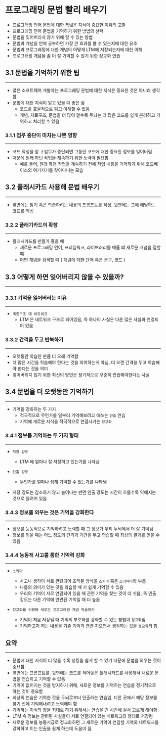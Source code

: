 # 프로그래밍 문법 빨리 배우기

- 프로그래밍 언어 문법에 대한 폭넓은 지식이 중요한 이유의 고찰
- 프로그래밍 언어 문법을 기억하기 위한 방법의 선택
- 문법을 잊어버리지 않기 위해 할 수 있는 방법
- 문법과 개념을 언제 공부하면 가장 큰 효과를 볼 수 있는지에 대한 유추
- 문법과 프로그래밍에 대한 개념이 어떻게 LTM에 저장되는지에 대한 이해
- 프로그래밍 개념을 좀 더 잘 기억할 수 있기 위한 정교화 연습

## 3.1 문법을 기억하기 위한 팁
---
- 많은 소프트웨어 개발자는 프로그래밍 문법에 대한 지식은 중요한 것은 아니라 생각함
- 문법에 대한 지식이 알고 있을 때 좋은 점
  - 코드를 효율적으로 읽고 이해할 수 있음
  - 개념, 자료구조, 문법을 더 많이 알수록 두뇌는 더 많은 코드를 쉽게 분리하고 기억하고 처리할 수 있음

### 3.1.1 업무 중단이 미치는 나쁜 영향
---
- 코드 작성을 핟 ㅏ업무가 중단되면 그동안 코드에 대한 중요한 정보를 잊어버림
- 때문에 원래 하던 작업을 계속하기 위한 노력이 필요함
  - 예를 들어, 원래 하던 작업을 계속하기 전에 작업 내용을 기억하기 위해 코드베이스의 여기저기를 찾아다니는 모습

## 3.2 플래시카드 사용해 문법 배우기
---
- 앞면에는 암기 혹은 학습하려는 내용의 프롬프트를 작성, 뒷면에는 그에 해당하는 코드를 작성

### 3.2.2 플래기카드의 확장
---
- 플래시카드를 만들기 좋을 때
  - 새로운 프로그래밍 언어, 프레임워크, 라이브러리를 배울 떄 새로운 개념을 접할 떄
  - 어떤 개념을 검색할 때 ( 개념에 대한 단어 혹은 문구, 코드 )

## 3.3 어떻게 하면 잊어버리지 않을 수 있을까?
---

### 3.3.1 기억을 잃어버리는 이유
---
* `계층구조 대 네트워크`
  - LTM 은 네트워크 구조로 되어있음, 즉 하나의 사실은 다른 많은 사실과 연결되어 있음

### 3.3.2 간격을 두고 반복하기
---
- 오랫동안 학습한 만큼 더 오래 기억함
- 더 많은 시간을 학습해야 한다는 것을 의미하는게 아님, 더 오랜 간격을 두고 학습해야 한다는 것을 의미
- 잊어버리지 않기 위한 최선의 방안은 정기적으로 꾸준히 연습해야한다는 사실

## 3.4 문법을 더 오랫동안 기억하기
---
- 기억을 강화하는 두 가지
  - 적극적으로 무언가를 일부러 기억해보려고 애쓰는 `인출` 연습
  - 기억에 개로운 지식을 적극적으로 연결시키는 `정교화`

### 3.4.1 정보를 기억하는 두 가지 형태
---
* `저장 강도`
  - LTM 에 얼마나 잘 저장하고 있는가를 나타냄

* `인출 강도`
  - 무언가를 얼마나 쉽게 기억할 수 있는가를 나타냄

- 저장 강도는 감소하기 않고 늘어나는 반면 인출 강도는 시간이 흐를수록 약해지는 것으로 알려져 있음

### 3.4.3 정보를 외우는 것은 기억을 강화한다
---
- 정보를 능동적으로 기억하려고 노력할 때 그 정보가 우리 두뇌에서 더 잘 기억됨
- 정보를 외울 때는 어느 정도의 간격과 기간을 두고 연습할 때 최상의 결과를 얻을 수 있음

### 3.4.4 능동적 사고를 통한 기억력 강화
---
* `스키마`
  - 사고나 생각이 서로 관련되어 조직된 방식을 `스키마` 혹은 `스키마타`라 부름
  - 나름의 의미가 있는 것을 학습할 때 저 쉽게 기억할 수 있음
  - 우리의 기억이 서로 연결되어 있을 때 관련 기억을 찾는 것이 더 쉬움, 즉 인출 강도는 다른 기억에 연관된 기억일 때 더 높음

* `정교화를 이용해 새로운 프로그래밍 개념 학습하기`
  - 기억이 처음 저장될 때 기억의 부호화를 강화할 수 있는 방법이 `정교화`임
  - 기억하고자 하는 내용을 기존 기억과 연관 지으면서 생각하는 것을 `정교화`라 함

## 요약
---
- 문법에 대한 지식이 더 많을 수록 청킹을 쉽게 할 수 있기 때문에 문법을 외우는 것이 중요함
- 앞면에는 프롬프트를, 뒷면에는 코드를 적어놓은 플래시카드를 사용해서 새로운 문법을 연습하고 기억할 수 있음
- 기억이 없어지는 것을 방지하기 위해, 새로운 정보를 기억하는 연습을 정기적으로 하는 것이 중요함
- 최상의 연습은 기억한 것을 두뇌로부터 인출하는 연습임, 다른 곳에서 해당 정보를 찾기 전에 기억해내려고 노력해야 함
- 기억하는 지식의 양을 최대로 하기 위해서는 연습을 긴 시간에 걸쳐 고르게 해야함
- LTM 속 정보는 관련된 사실들이 서로 연결되어 있는 네트워크의 형태로 저장됨
- 새로운 정보를 능동저긍로 정교화하면 그 새로운 기억이 연결할 기억의 네트워크를 강화하고 이는 인출을 쉽게 하는데 도움이 됨
